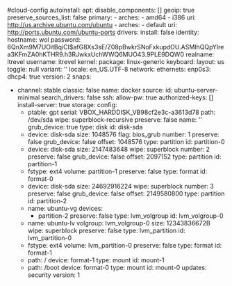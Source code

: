 #cloud-config
autoinstall:
  apt:
    disable_components: []
    geoip: true
    preserve_sources_list: false
    primary:
    - arches:
      - amd64
      - i386
      uri: http://us.archive.ubuntu.com/ubuntu
    - arches:
      - default
      uri: http://ports.ubuntu.com/ubuntu-ports
  drivers:
    install: false
  identity:
    hostname: wol
    password: $6$QnXm9M7UOitBqiCI$afG8Xs3sE/Z08pBwkrSNoFxkupdOU.ASMIhQQpYIrea3KFmZA0hKTHR9.h3RJwkxUchWWQ6MUO43.9PLE9DQW0
    realname: itrevel
    username: itrevel
  kernel:
    package: linux-generic
  keyboard:
    layout: us
    toggle: null
    variant: ''
  locale: en_US.UTF-8
  network:
    ethernets:
      enp0s3:
        dhcp4: true
    version: 2
  snaps:
  - channel: stable
    classic: false
    name: docker
  source:
    id: ubuntu-server-minimal
    search_drivers: false
  ssh:
    allow-pw: true
    authorized-keys: []
    install-server: true
  storage:
    config:
    - ptable: gpt
      serial: VBOX_HARDDISK_VB98cf2e3c-a3613d78
      path: /dev/sda
      wipe: superblock-recursive
      preserve: false
      name: ''
      grub_device: true
      type: disk
      id: disk-sda
    - device: disk-sda
      size: 1048576
      flag: bios_grub
      number: 1
      preserve: false
      grub_device: false
      offset: 1048576
      type: partition
      id: partition-0
    - device: disk-sda
      size: 2147483648
      wipe: superblock
      number: 2
      preserve: false
      grub_device: false
      offset: 2097152
      type: partition
      id: partition-1
    - fstype: ext4
      volume: partition-1
      preserve: false
      type: format
      id: format-0
    - device: disk-sda
      size: 24692916224
      wipe: superblock
      number: 3
      preserve: false
      grub_device: false
      offset: 2149580800
      type: partition
      id: partition-2
    - name: ubuntu-vg
      devices:
      - partition-2
      preserve: false
      type: lvm_volgroup
      id: lvm_volgroup-0
    - name: ubuntu-lv
      volgroup: lvm_volgroup-0
      size: 12343836672B
      wipe: superblock
      preserve: false
      type: lvm_partition
      id: lvm_partition-0
    - fstype: ext4
      volume: lvm_partition-0
      preserve: false
      type: format
      id: format-1
    - path: /
      device: format-1
      type: mount
      id: mount-1
    - path: /boot
      device: format-0
      type: mount
      id: mount-0
  updates: security
  version: 1

